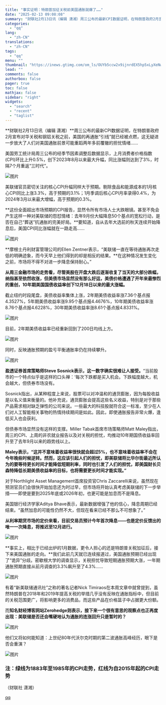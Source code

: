 ```yaml
---
title: "事实证明：特朗普加征关税前美国通胀就爆了……"
date: "2025-02-13 09:08:08"
summary: "财联社2月13日讯（编辑 潇湘）周三公布的最新CPI数据证明，在特朗普政府2月宣布对华关税和钢铝关税..."
categories:
  - "qq"
lang:
  - "zh-CN"
translations:
  - "zh-CN"
tags:
  - "qq"
menu: ""
thumbnail: "https://inews.gtimg.com/om_ls/OUYb5ccw2x9ijnrdEX5hp5xLyXeNweFyBOB9196nrF21sAA_640360/0"
lead: ""
comments: false
authorbox: false
pager: true
toc: false
mathjax: false
sidebar: "right"
widgets:
  - "search"
  - "recent"
  - "taglist"
---
```


**财联社2月13日讯（编辑 潇湘）**周三公布的最新CPI数据证明，在特朗普政府2月宣布对华关税和钢铝关税之前，美国的再通胀“引线”就已经被点燃，这无疑进一步放大了人们对美国通胀前景可能重蹈两年多前覆辙的担忧情绪……

美国劳工统计局周三公布的经季节因素调整后数据显示，上月消费者价格指数(CPI)环比上升0.5%，创下2023年8月以来最大升幅，同比涨幅则达到了3%，时隔7个月重返“三时代”。

![图片](https://inews.gtimg.com/om_bt/OeUZKuTosU4k32uRPt1MaB1jG0_4zCxRxIhtmZAGtJGV0AA/641)

美联储官员密切关注的核心CPI升幅同样大于预期。剔除食品和能源成本的1月核心CPI同比上涨3.3%，高于预期的3.1%；1月季调后核心CPI月率录得0.4%，为2024年3月以来最大增幅，高于预期的0.3%。

**这份全面超出市场预期的CPI报告，显然令所有市场人士大跌眼镜。甚至不免会产生这样一种对美联储的怨怼情绪：去年9月份大幅降息50个基点的宽松行动，是否在自己“葬送”抗通胀的完美好局。**要知道，自从去年大选前的秋天连续开始降息后，美国CPI同比涨幅就在一路走高……

![图片](https://inews.gtimg.com/om_bt/O0e68oMKt5rpPEhM7Mrij4iD1ewX9GhZJR9DEMByKU7a8AA/641)

**摩根士丹利财富管理公司的Ellen Zentner表示，“美联储一直在等待通胀再次走低的明确迹象，而今天早上他们得到的却是相反的结果。**在这种情况发生变化之前，市场将不得不对进一步降息保持耐心。”

**从周三金融市场的走势看，尽管美股在开盘大跌后逐渐收复了当天的大部分跌幅，纳指甚至依然收涨，但美债市场显然没有那么好运，美债价格遭遇了开年来最惨烈的重创，10年期美国国债收益率创下12月18日以来的最大涨幅。**

截止纽约时段尾盘，美债收益率集体上涨，2年期美债收益率涨7.36个基点报4.3527%，5年期美债收益率涨9.95个基点报4.4676%，10年期美债收益率涨8.76个基点报4.6228%，30年期美债收益率涨8.61个基点报4.8331%。

![图片](https://inews.gtimg.com/om_bt/O6vdvGBvFjyf-syHVbuE48vjII2Ons56XGi3DmT3OJIsUAA/641)

目前，2年期美债收益率已经重新回到了200日均线上方。

![图片](https://inews.gtimg.com/om_bt/Ojri9krLbpeVdt9T3PanGbOWC7JwkJcwH5HmjC76kza7IAA/641)

同时，反映通胀预期的盈亏平衡通胀率仍在持续攀升。

![图片](https://inews.gtimg.com/om_bt/OZEyDQ_hLSt6WPnjIB_e_wikfmBMfdccq3oBa7iO4wqOQAA/641)

**盈透证券首席策略师Steve Sosnick表示，这一数字确实很难让人接受。**“当前股市的一个特点似乎是这样的口头禅：‘每次下跌都是买入机会。下跌幅度越大，机会越大，但债券市场没有。

Sosnick指出，从某种程度上来说，股票可以对冲温和的通货膨胀，因为每股收益是以名义值来衡量的。他补充说，通货膨胀会提高这些名义收益，特别是对于那些产品需求相对缺乏弹性的公司来说。一些最大的科技股就符合这一标准，至少在人们对人工智能相关事物的热情持续期间是如此。因此，即使通胀报告非常火爆，逢低买入也会获利。

但债券市场显然没有这样的支撑。Miller Tabak首席市场策略师Matt Maley指出，周三的CPI、上周的非农就业报告以及对关税的担忧，均推动10年期国债收益率回升至了去年9月以来的趋势线以上。

**Maley表示，“这并不意味着收益率很快就会超过5%，也不意味着收益率不会在今年晚些时候逆转。然而，这应该引起人们的担忧，即美联储将比华尔街最近所认为的要等待更长时间才能降低短期利率，同时也引发了人们的担忧，即美国财长贝森特降低长期美债收益率的目标，也将需要更长时间才能实现。”**

对于Northlight Asset Management首席投资官Chris Zaccarelli来说，虽然现在预测官员们会很快开始加息还为时过早，但市场将开始认真考虑美联储的下一步举措——即使是要到2025年底或2026年初，也更可能是加息而不是降息。

美国银行经济学家Aditya Bhave表示，最新数据增强了他的信心，降息周期已经结束。“虽然加息的可能性仍然不大，但现在看来已经不那么不可想象了。”

**从利率期货市场的定价来看，目前交易员预计今年首次降息——也是定价反馈出的唯一一次降息，将推迟至12月进行。**

![图片](https://inews.gtimg.com/om_bt/O7x9u3ann7EdBMitZxepRhPlY9sx-I0iBb5K1AdrD_m6EAA/641)

**事实上，相比于已经出炉的1月数据，更令人担心的还是特朗普关税加征后，接下来美国通胀的走向。**我们此前几天就已连续报道过，美国通胀预期已经出现了“诡异”分歧。密歇根大学的调查显示，关税担忧导致短期通胀预期大涨，一年期通胀预期直接从前月调查的3.3%飙升至了4.3%……

![图片](https://inews.gtimg.com/om_bt/OofFSSCPQN1iR_zxgBJbmRMBbhwu8KOCXfV1WuvysoPSYAA/641)

有着“新美联储通讯社”之称的著名记者Nick Timiraos在本周文章中就曾提到，虽然特朗普在2018年和2019年提高关税的举措几乎没有反映在通胀指标中，但目前的关税范围更广，将影响更多的消费品，而这些产品在价格篮子中占据更大份额。

而**知名财经博客网站Zerohedge则表示，接下来一个很有意思的观察点也正再度出现：美联储是否还会嘴硬地认为通胀的连涨回升只是暂时的？**

![图片](https://inews.gtimg.com/om_bt/Ot5-F1mQWr2LthXUG6t9i_8gGXnWt4dlKQqOqSRGrshzEAA/641)

他们又将如何能知道：上世纪80年代沃尔克时期的第二波通胀高峰经历，眼下是否会重演？

![图片](https://inews.gtimg.com/om_bt/Oym1jrYPfoJ6GoqxRqNcnetUiQWUjUJBERj4q6jak_Z_wAA/641)

### 注：绿线为1883年至1985年的CPI走势，红线为自2015年起的CPI走势

（财联社 潇湘）

[qq](https://new.qq.com/rain/a/20250213A01O2R00)
